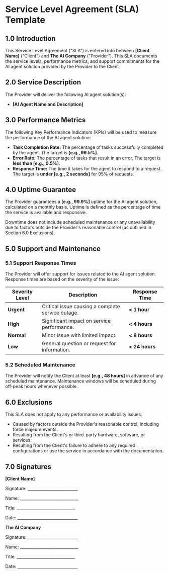 
# Service Level Agreement (SLA) Template

## 1.0 Introduction

This Service Level Agreement ("SLA") is entered into between **[Client Name]** ("Client") and **The AI Company** ("Provider"). This SLA documents the service levels, performance metrics, and support commitments for the AI agent solution provided by the Provider to the Client.

## 2.0 Service Description

The Provider will deliver the following AI agent solution(s):

- **[AI Agent Name and Description]**

## 3.0 Performance Metrics

The following Key Performance Indicators (KPIs) will be used to measure the performance of the AI agent solution:

- **Task Completion Rate:** The percentage of tasks successfully completed by the agent. The target is **[e.g., 99.5%]**.
- **Error Rate:** The percentage of tasks that result in an error. The target is **less than [e.g., 0.5%]**.
- **Response Time:** The time it takes for the agent to respond to a request. The target is **under [e.g., 2 seconds]** for 95% of requests.

## 4.0 Uptime Guarantee

The Provider guarantees a **[e.g., 99.9%]** uptime for the AI agent solution, calculated on a monthly basis. Uptime is defined as the percentage of time the service is available and responsive.

Downtime does not include scheduled maintenance or any unavailability due to factors outside the Provider's reasonable control (as outlined in Section 6.0 Exclusions).

## 5.0 Support and Maintenance

### 5.1 Support Response Times

The Provider will offer support for issues related to the AI agent solution. Response times are based on the severity of the issue:

| Severity Level | Description                                     | Response Time |
|----------------|-------------------------------------------------|---------------|
| **Urgent**     | Critical issue causing a complete service outage. | **< 1 hour**  |
| **High**       | Significant impact on service performance.      | **< 4 hours**  |
| **Normal**     | Minor issue with limited impact.                | **< 8 hours**  |
| **Low**        | General question or request for information.    | **< 24 hours** |

### 5.2 Scheduled Maintenance

The Provider will notify the Client at least **[e.g., 48 hours]** in advance of any scheduled maintenance. Maintenance windows will be scheduled during off-peak hours whenever possible.

## 6.0 Exclusions

This SLA does not apply to any performance or availability issues:

- Caused by factors outside the Provider's reasonable control, including force majeure events.
- Resulting from the Client's or third-party hardware, software, or services.
- Resulting from the Client's failure to adhere to any required configurations or use the service in accordance with the documentation.

## 7.0 Signatures

**[Client Name]**

Signature: _________________________

Name: _____________________________

Title: _____________________________

Date: ______________________________

**The AI Company**

Signature: _________________________

Name: _____________________________

Title: _____________________________

Date: ______________________________

